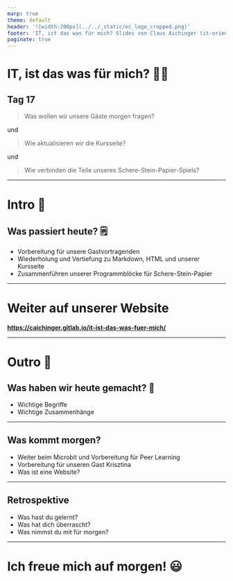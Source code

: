 ```yaml
---
marp: true
theme: default
header: '![width:200px](../../_static/ec_logo_cropped.png)'
footer: 'IT, ist das was für mich? Slides von Claus Aichinger (it-orientation@everyonecodes.io)'
paginate: true
---
```


# IT, ist das was für mich? 👩‍💻

## Tag 17

> Was wollen wir unsere Gäste morgen fragen?

und

> Wie aktualisieren wir die Kursseite?

und

> Wie verbinden die Teile unseres Schere-Stein-Papier-Spiels?

---

# Intro 🌅

## Was passiert heute? 🗒️

- Vorbereitung für unsere Gastvortragenden
- Wiederholung und Vertiefung zu Markdown, HTML und unserer Kursseite
- Zusammenführen unserer Programmblöcke für Schere-Stein-Papier

---

# Weiter auf unserer Website

**https://caichinger.gitlab.io/it-ist-das-was-fuer-mich/**

---

# Outro 🌆

## Was haben wir heute gemacht? 📝

- Wichtige Begriffe
- Wichtige Zusammenhänge

---

## Was kommt morgen?

- Weiter beim Microbit und Vorbereitung für Peer Learning
- Vorbereitung für unseren Gast Krisztina
- Was ist eine Website?

---

## Retrospektive

- Was hast du gelernt?
- Was hat dich überrascht?
- Was nimmst du mit für morgen?

---

# Ich freue mich auf morgen! 😃
